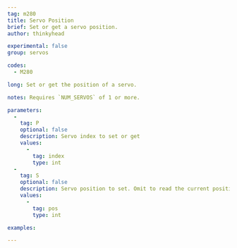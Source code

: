 ```yaml
---
tag: m280
title: Servo Position
brief: Set or get a servo position.
author: thinkyhead

experimental: false
group: servos

codes:
  - M280

long: Set or get the position of a servo.

notes: Requires `NUM_SERVOS` of 1 or more.

parameters:
  -
    tag: P
    optional: false
    description: Servo index to set or get
    values:
      -
        tag: index
        type: int
  -
    tag: S
    optional: false
    description: Servo position to set. Omit to read the current position.
    values:
      -
        tag: pos
        type: int

examples:

---
```


